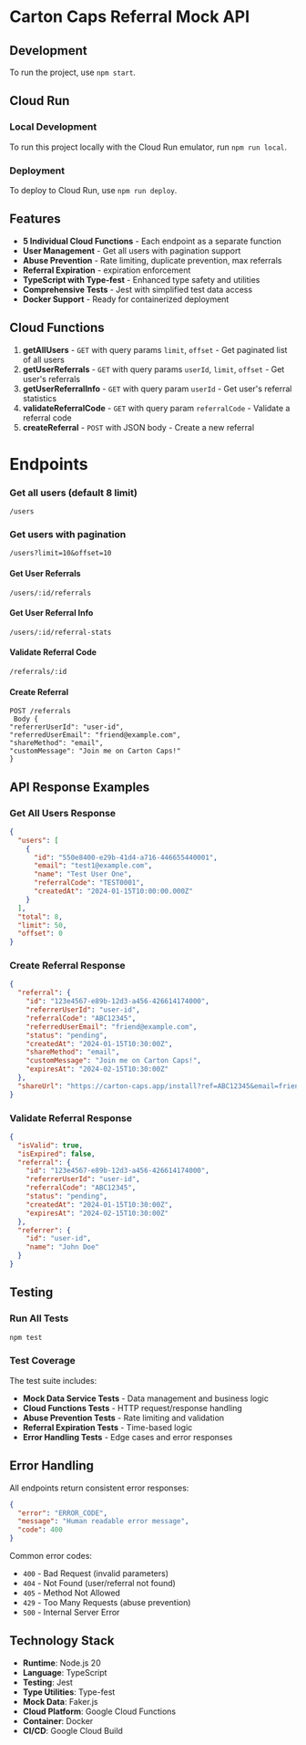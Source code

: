 # Carton Caps Referral Mock API

## Development

To run the project, use `npm start`.

## Cloud Run

### Local Development

To run this project locally with the Cloud Run emulator, run `npm run local`.

### Deployment

To deploy to Cloud Run, use `npm run deploy`.

## Features

- **5 Individual Cloud Functions** - Each endpoint as a separate function
- **User Management** - Get all users with pagination support
- **Abuse Prevention** - Rate limiting, duplicate prevention, max referrals
- **Referral Expiration** - expiration enforcement
- **TypeScript with Type-fest** - Enhanced type safety and utilities
- **Comprehensive Tests** - Jest with simplified test data access
- **Docker Support** - Ready for containerized deployment

## Cloud Functions

1. **getAllUsers** - `GET` with query params `limit`, `offset` - Get paginated list of all users
2. **getUserReferrals** - `GET` with query params `userId`, `limit`, `offset` - Get user's referrals
3. **getUserReferralInfo** - `GET` with query param `userId` - Get user's referral statistics
4. **validateReferralCode** - `GET` with query param `referralCode` - Validate a referral code
5. **createReferral** - `POST` with JSON body - Create a new referral

# Endpoints

### Get all users (default 8 limit)

`/users`

### Get users with pagination

`/users?limit=10&offset=10`

#### Get User Referrals

`/users/:id/referrals`

#### Get User Referral Info

`/users/:id/referral-stats`

#### Validate Referral Code

`/referrals/:id`

#### Create Referral

```
POST /referrals
 Body {
"referrerUserId": "user-id",
"referredUserEmail": "friend@example.com",
"shareMethod": "email",
"customMessage": "Join me on Carton Caps!"
}
```

## API Response Examples

### Get All Users Response

```json
{
  "users": [
    {
      "id": "550e8400-e29b-41d4-a716-446655440001",
      "email": "test1@example.com",
      "name": "Test User One",
      "referralCode": "TEST0001",
      "createdAt": "2024-01-15T10:00:00.000Z"
    }
  ],
  "total": 8,
  "limit": 50,
  "offset": 0
}
```

### Create Referral Response

```json
{
  "referral": {
    "id": "123e4567-e89b-12d3-a456-426614174000",
    "referrerUserId": "user-id",
    "referralCode": "ABC12345",
    "referredUserEmail": "friend@example.com",
    "status": "pending",
    "createdAt": "2024-01-15T10:30:00Z",
    "shareMethod": "email",
    "customMessage": "Join me on Carton Caps!",
    "expiresAt": "2024-02-15T10:30:00Z"
  },
  "shareUrl": "https://carton-caps.app/install?ref=ABC12345&email=friend%40example.com"
}
```

### Validate Referral Response

```json
{
  "isValid": true,
  "isExpired": false,
  "referral": {
    "id": "123e4567-e89b-12d3-a456-426614174000",
    "referrerUserId": "user-id",
    "referralCode": "ABC12345",
    "status": "pending",
    "createdAt": "2024-01-15T10:30:00Z",
    "expiresAt": "2024-02-15T10:30:00Z"
  },
  "referrer": {
    "id": "user-id",
    "name": "John Doe"
  }
}
```

## Testing

### Run All Tests

```bash
npm test
```

### Test Coverage

The test suite includes:

- **Mock Data Service Tests** - Data management and business logic
- **Cloud Functions Tests** - HTTP request/response handling
- **Abuse Prevention Tests** - Rate limiting and validation
- **Referral Expiration Tests** - Time-based logic
- **Error Handling Tests** - Edge cases and error responses

## Error Handling

All endpoints return consistent error responses:

```json
{
  "error": "ERROR_CODE",
  "message": "Human readable error message",
  "code": 400
}
```

Common error codes:

- `400` - Bad Request (invalid parameters)
- `404` - Not Found (user/referral not found)
- `405` - Method Not Allowed
- `429` - Too Many Requests (abuse prevention)
- `500` - Internal Server Error

## Technology Stack

- **Runtime**: Node.js 20
- **Language**: TypeScript
- **Testing**: Jest
- **Type Utilities**: Type-fest
- **Mock Data**: Faker.js
- **Cloud Platform**: Google Cloud Functions
- **Container**: Docker
- **CI/CD**: Google Cloud Build

